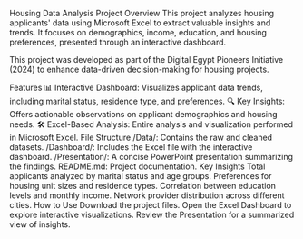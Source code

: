 Housing Data Analysis Project
Overview
This project analyzes housing applicants' data using Microsoft Excel to extract valuable insights and trends. It focuses on demographics, income, education, and housing preferences, presented through an interactive dashboard.

This project was developed as part of the Digital Egypt Pioneers Initiative (2024) to enhance data-driven decision-making for housing projects.

Features
📊 Interactive Dashboard: Visualizes applicant data trends, including marital status, residence type, and preferences.
🔍 Key Insights: Offers actionable observations on applicant demographics and housing needs.
🛠 Excel-Based Analysis: Entire analysis and visualization performed in Microsoft Excel.
File Structure
/Data/: Contains the raw and cleaned datasets.
/Dashboard/: Includes the Excel file with the interactive dashboard.
/Presentation/: A concise PowerPoint presentation summarizing the findings.
README.md: Project documentation.
Key Insights
Total applicants analyzed by marital status and age groups.
Preferences for housing unit sizes and residence types.
Correlation between education levels and monthly income.
Network provider distribution across different cities.
How to Use
Download the project files.
Open the Excel Dashboard to explore interactive visualizations.
Review the Presentation for a summarized view of insights.
